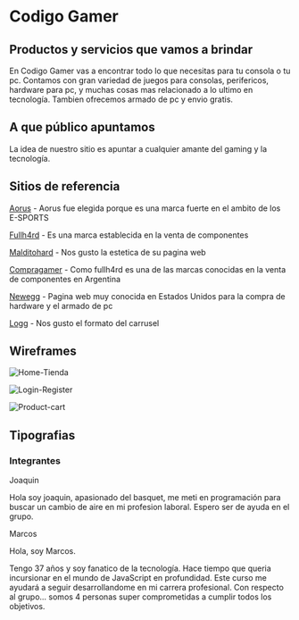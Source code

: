 # Codigo Gamer

## Productos y servicios que vamos a brindar

En Codigo Gamer vas a encontrar todo lo que necesitas para tu consola o tu pc. Contamos con gran variedad de juegos para consolas, perifericos, hardware para pc, y muchas cosas mas relacionado a lo ultimo en tecnología. Tambien ofrecemos armado de pc y envio gratis.

## A que público apuntamos

La idea de nuestro sitio es apuntar a cualquier amante del gaming y la tecnología.

## Sitios de referencia

[Aorus](www.aorus.com) - Aorus fue elegida porque es una marca fuerte en el ambito de los E-SPORTS

[Fullh4rd](www.fullh4rd.com.ar) - Es una marca establecida en la venta de componentes

[Malditohard](https://www.malditohard.com.ar) - Nos gusto la estetica de su pagina web

[Compragamer](https://compragamer.com/) - Como fullh4rd es una de las marcas conocidas en la venta de componentes en Argentina

[Newegg](https://www.newegg.com/) - Pagina web muy conocida en Estados Unidos para la compra de hardware y el armado de pc

[Logg](www.logg.com.ar) - Nos gusto el formato del carrusel

## Wireframes

![Home-Tienda](https://media.discordapp.net/attachments/950940935771017256/954075244912590898/HOME-TIENDA.jpeg?width=460&height=473)

![Login-Register](https://images-ext-1.discordapp.net/external/hFL99SYK5eYKCyHfexcVSvm-vY2ifPP9MPpDOfbpvfQ/%3Fwidth%3D598%26height%3D473/https/media.discordapp.net/attachments/950940935771017256/954075245197815808/LOGIN-REGISTER.jpg)

![Product-cart](https://images-ext-1.discordapp.net/external/XptrzuNEexNdJc2mVNKdriuhNFb15asp4poZYUJPmrE/%3Fwidth%3D1025%26height%3D313/https/media.discordapp.net/attachments/950940935771017256/954075245495590942/PRODUCT-CART.jpeg)


## Tipografias
<link rel="preconnect" href="https://fonts.googleapis.com/%22%3E>
<link rel="preconnect" href="https://fonts.gstatic.com/" crossorigin>
<link href="https://fonts.googleapis.com/css2?family=Prompt:wght@200&display=swap" rel="stylesheet">

### Integrantes

Joaquin

Hola soy joaquin, apasionado del basquet, me meti en programación para buscar un cambio de aire en mi profesion laboral. Espero ser de ayuda en el grupo.


Marcos

Hola, soy Marcos.

Tengo 37 años y soy fanatico de la tecnología.
Hace tiempo que queria incursionar en el mundo de JavaScript en profundidad. Este curso me ayudará a seguir desarrollandome en mi carrera profesional.
Con respecto al grupo... somos 4 personas super comprometidas a cumplir todos los objetivos. 
